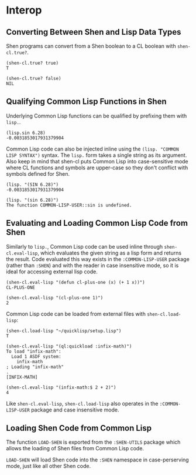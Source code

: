 # Interop

## Converting Between Shen and Lisp Data Types

Shen programs can convert from a Shen boolean to a CL boolean with `shen-cl.true?`.

```
(shen-cl.true? true)
T

(shen-cl.true? false)
NIL
```

## Qualifying Common Lisp Functions in Shen

Underlying Common Lisp functions can be qualified by prefixing them with `lisp.`.

```
(lisp.sin 6.28)
-0.0031853017931379904
```

Common Lisp code can also be injected inline using the `(lisp. "COMMON LISP SYNTAX")` syntax. The `lisp.` form takes a single string as its argument. Also keep in mind that shen-cl puts Common Lisp into case-sensitive mode where CL functions and symbols are upper-case so they don't conflict with symbols defined for Shen.

```
(lisp. "(SIN 6.28)")
-0.0031853017931379904

(lisp. "(sin 6.28)")
The function COMMON-LISP-USER::sin is undefined.
```

## Evaluating and Loading Common Lisp Code from Shen

Similarly to `lisp.`, Common Lisp code can be used inline through `shen-cl.eval-lisp`, which evaluates the given string as a lisp form and returns the result. Code evaluated this way exists in the `:COMMON-LISP-USER` package (rather than `:SHEN`) and with the reader in case insensitive mode, so it is ideal for accessing external lisp code.

```
(shen-cl.eval-lisp "(defun cl-plus-one (x) (+ 1 x))")
CL-PLUS-ONE

(shen-cl.eval-lisp "(cl-plus-one 1)")
2
```

Common Lisp code can be loaded from external files with `shen-cl.load-lisp`:

```
(shen-cl.load-lisp "~/quicklisp/setup.lisp")
T

(shen-cl.eval-lisp "(ql:quickload :infix-math)")
To load "infix-math":
  Load 1 ASDF system:
    infix-math
; Loading "infix-math"
.
[INFIX-MATH]

(shen-cl.eval-lisp "(infix-math:$ 2 + 2)")
4
```

Like `shen-cl.eval-lisp`, `shen-cl.load-lisp` also operates in the `:COMMON-LISP-USER` package and case insensitive mode.

## Loading Shen Code from Common Lisp

The function `LOAD-SHEN` is exported from the `:SHEN-UTILS` package which allows the loading of Shen files from Common Lisp code.

`LOAD-SHEN` will load Shen code into the `:SHEN` namespace in case-perserving mode, just like all other Shen code.
